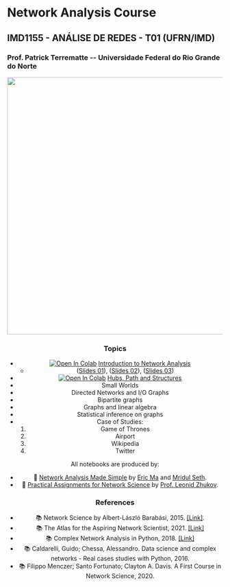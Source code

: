 # Network Analysis Course 
## IMD1155 - ANÁLISE DE REDES - T01 (UFRN/IMD)
### Prof. Patrick Terrematte -- Universidade Federal do Rio Grande do Norte
<center><img width="600" src="https://drive.google.com/uc?export=view&id=1zaJgdwhGABOD9vsG9r_vHshAAD2UZipQ"></center>
<center>

### Topics

 - [![Open In Colab](https://colab.research.google.com/assets/colab-badge.svg)](http://colab.research.google.com/github/terrematte/network_analysis/blob/main/notebooks/01_introduction_to_network_analysis.ipynb) [Introduction to Network Analysis](https://github.com/terrematte/network_analysis/blob/main/notebooks/01_introduction_to_network_analysis.ipynb) 
	- ([Slides 01](https://github.com/terrematte/network_analysis/blob/main/slides/slide-01_intro_network_analysis.pdf)), ([Slides 02](https://github.com/terrematte/network_analysis/blob/main/slides/slide-02_intro_graph_theory.pdf)), ([Slides 03](https://github.com/terrematte/network_analysis/blob/main/slides/slide-03_intro_graph_properties.pdf))
 - [![Open In Colab](https://colab.research.google.com/assets/colab-badge.svg)](http://colab.research.google.com/github/terrematte/network_analysis/blob/main/notebooks/02_hubs_path_and_structures.ipynb) [Hubs, Path and Structures](https://github.com/terrematte/network_analysis/blob/main/notebooks/02_hubs_path_and_structures.ipynb)
 - Small Worlds 
 - Directed Networks and I/O Graphs
 - Bipartite graphs
 - Graphs and linear algebra
 - Statistical inference on graphs 
 - Case of Studies:
	1. Game of Thrones
	2. Airport
	3. Wikipedia
	4. Twitter

All notebooks are produced by:

- :notebook_with_decorative_cover: [Network Analysis Made Simple](https://ericmjl.github.io/Network-Analysis-Made-Simple/) by [Eric Ma](https://github.com/ericmjl) and [Mridul Seth](https://github.com/MridulS).
- :notebook_with_decorative_cover: [Practical Assignments for Network Science](https://github.com/netspractice/network-science) by [Prof. Leonid Zhukov](http://leonidzhukov.net/hse/2023/networkscience/).


### References
- :books: Network Science by Albert-László Barabási, 2015. [[Link]](http://networksciencebook.com/).
- :books: The Atlas for the Aspiring Network Scientist, 2021.  [[Link]](https://www.networkatlas.eu/index.htm)
- :books: Complex Network Analysis in Python, 2018.  [[Link]](https://pragprog.com/titles/dzcnapy/complex-network-analysis-in-python/)
- :books: Caldarelli, Guido; Chessa, Alessandro. Data science and complex networks - Real cases studies with Python, 2016.
- :books: Filippo Menczer; Santo Fortunato; Clayton A. Davis. A First Course in Network Science, 2020.
